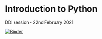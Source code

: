 # Introduction to Python

DDI session - 22nd February 2021

[![Binder](https://mybinder.org/badge_logo.svg)](https://mybinder.org/v2/gh/chdesvages/ddi-intro-python-feb21/master?filepath=presentation.ipynb)
